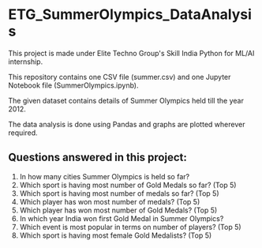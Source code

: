 # ETG_SummerOlympics_DataAnalysis
This project is made under Elite Techno Group's Skill India Python for ML/AI internship.

This repository contains one CSV file (summer.csv) and one Jupyter Notebook file (SummerOlympics.ipynb). 

The given dataset contains details of Summer Olympics held till the year 2012.

The data analysis is done using Pandas and graphs are plotted wherever required.

## Questions answered in this project:
1. In how many cities Summer Olympics is held so far?
2. Which sport is having most number of Gold Medals so far? (Top 5)
3. Which sport is having most number of medals so far? (Top 5)
4. Which player has won most number of medals? (Top 5)
5. Which player has won most number of Gold Medals? (Top 5)
6. In which year India won first Gold Medal in Summer Olympics?
7. Which event is most popular in terms on number of players? (Top 5)
8. Which sport is having most female Gold Medalists? (Top 5)


